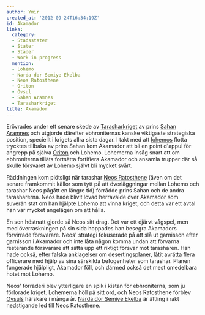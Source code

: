 ```yaml
---
author: Ymir
created_at: '2012-09-24T16:34:19Z'
id: Akamador
links:
  category:
  - Stadsstater
  - Stater
  - Städer
  - Work in progress
  mention:
  - Lohemo
  - Narda dor Semiye Ekelba
  - Neos Ratosthene
  - Oriton
  - Ovsul
  - Sahan Aramnes
  - Tarasharkriget
title: Akamador
---
```


Erövrades under ett senare skede av [Tarasharkriget] av prins [Sahan Aramnes] och utgjorde därefter
ebhroniternas kanske viktigaste strategiska position, speciellt i krigets allra sista dagar. I takt
med att [lohemos] flotta trycktes tillbaka av prins Sahan kom Akamador att bli en point d'appui för
angrepp på själva [Oriton] och Lohemo. Lohemerna insåg snart att om ebhroniterna tilläts fortsätta
fortifiera Akamador och ansamla trupper där så skulle försvaret av Lohemo självt bli mycket svårt.

Räddningen kom plötsligt när tarashar [Neos Ratosthene] (även om det senare framkommit källor som
tytt på att överläggningar mellan Lohemo och tarashar Neos pågått en längre tid) förrådde prins
Sahan och de andra tarasharerna. Neos hade blivit lovad herravälde över Akamador som suverän stat om
han hjälpte Lohemo att vinna kriget, och detta var ett avtal han var mycket angelägen om att hålla.

En sen höstnatt gjorde så Neos sitt drag. Det var ett djärvt vågspel, men med överraskningen på sin
sida hoppades han besegra Akamadors förvirrade försvarare. Neos' strategi fokuserade på att slå ut
garnisson efter garnisson i Akamador och inte låta någon komma undan att förvarna resterande
försvarare att sätta upp ett riktigt försvar mot tarasharen. Han hade också, efter falska
anklagelser om desertingsplaner, låtit avrätta flera officerare med hjälp av sina särskilda
befogenheter som tarashar. Planen fungerade hjälpligt, Akamador föll, och därmed också det mest
omedelbara hotet mot Lohemo.

Neos' förräderi blev ytterligare en spik i kistan för ebhroniterna, som ju förlorade kriget.
Lohemerna höll på sitt ord, och Neos Ratosthene förblev [Ovsuls] härskare i många år. [Narda dor
Semiye Ekelba] är ättling i rakt nedstigande led till Neos Ratosthene.

  [Tarasharkriget]: Tarasharkriget
  [Sahan Aramnes]: Sahan_Aramnes
  [lohemos]: Lohemo
  [Oriton]: Oriton
  [Neos Ratosthene]: Neos_Ratosthene
  [Ovsuls]: Ovsul
  [Narda dor Semiye Ekelba]: Narda_dor_Semiye_Ekelba